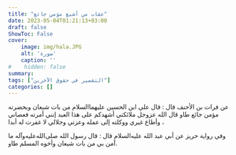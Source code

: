 ```yaml
---
title: "عقاب من أشبع مؤمن جائع"
date: 2023-05-04T01:21:13+03:00
draft: false
ShowToc: False
cover:
    image: img/hala.JPG
    alt: 'صورة'
    caption: ''
#    hidden: false
summary: 
tags: ["التقصير في حقوق الآخرين"]
categories: []
---
```

عن فرات بن الأحنف قال : قال علي
ابن الحسين عليهما‌السلام من بات شبعان وبحضرته مؤمن جائع طاو قال
الله عزوجل ملائكتي أشهدكم على هذا العبد إنني أمرته فعصاني وأطاع
غيري ووكلته إلى عمله وعزتي وجلالي لا غفرت له أبدا ، 

وفي رواية حريز
عن أبي عبد الله عليه‌السلام قال : قال رسول الله صلى‌الله‌عليه‌وآله ما آمن بي من بات
شبعان وأخوه المسلم طاو.

